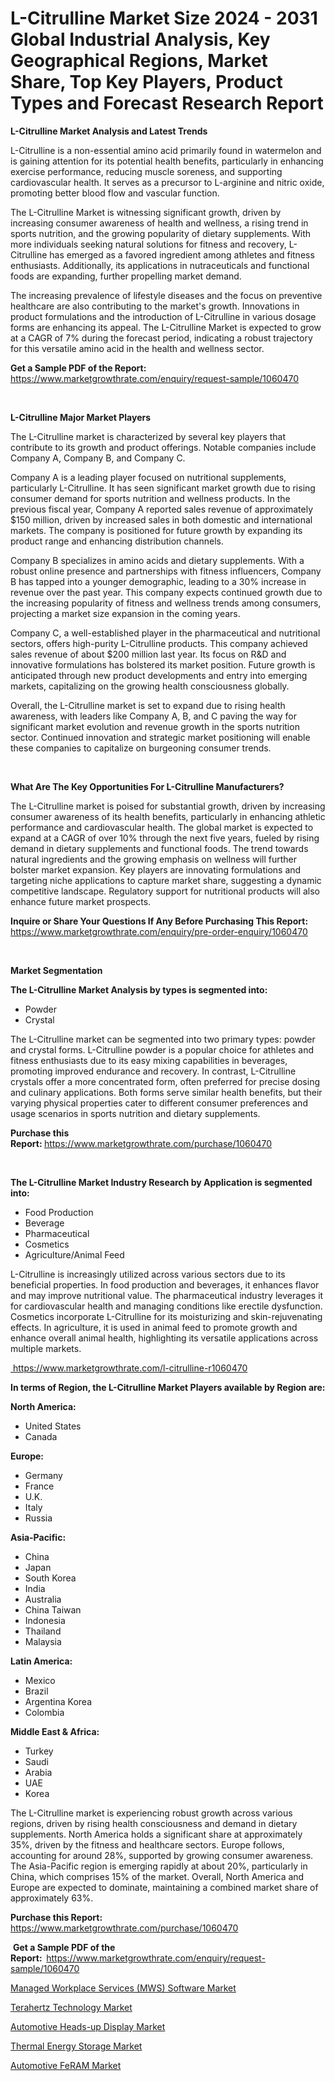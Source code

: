 <p><h1>L-Citrulline Market Size 2024 - 2031 Global Industrial Analysis, Key Geographical Regions, Market Share, Top Key Players, Product Types and Forecast Research Report</h1></p><p><strong>L-Citrulline Market Analysis and Latest Trends</strong></p>
<p><p>L-Citrulline is a non-essential amino acid primarily found in watermelon and is gaining attention for its potential health benefits, particularly in enhancing exercise performance, reducing muscle soreness, and supporting cardiovascular health. It serves as a precursor to L-arginine and nitric oxide, promoting better blood flow and vascular function.</p><p>The L-Citrulline Market is witnessing significant growth, driven by increasing consumer awareness of health and wellness, a rising trend in sports nutrition, and the growing popularity of dietary supplements. With more individuals seeking natural solutions for fitness and recovery, L-Citrulline has emerged as a favored ingredient among athletes and fitness enthusiasts. Additionally, its applications in nutraceuticals and functional foods are expanding, further propelling market demand.</p><p>The increasing prevalence of lifestyle diseases and the focus on preventive healthcare are also contributing to the market's growth. Innovations in product formulations and the introduction of L-Citrulline in various dosage forms are enhancing its appeal. The L-Citrulline Market is expected to grow at a CAGR of 7% during the forecast period, indicating a robust trajectory for this versatile amino acid in the health and wellness sector.</p></p>
<p><strong>Get a Sample PDF of the Report:&nbsp;</strong> <a href="https://www.marketgrowthrate.com/enquiry/request-sample/1060470">https://www.marketgrowthrate.com/enquiry/request-sample/1060470</a></p>
<p>&nbsp;</p>
<p><strong>L-Citrulline Major Market Players</strong></p>
<p><p>The L-Citrulline market is characterized by several key players that contribute to its growth and product offerings. Notable companies include Company A, Company B, and Company C.</p><p>Company A is a leading player focused on nutritional supplements, particularly L-Citrulline. It has seen significant market growth due to rising consumer demand for sports nutrition and wellness products. In the previous fiscal year, Company A reported sales revenue of approximately $150 million, driven by increased sales in both domestic and international markets. The company is positioned for future growth by expanding its product range and enhancing distribution channels.</p><p>Company B specializes in amino acids and dietary supplements. With a robust online presence and partnerships with fitness influencers, Company B has tapped into a younger demographic, leading to a 30% increase in revenue over the past year. This company expects continued growth due to the increasing popularity of fitness and wellness trends among consumers, projecting a market size expansion in the coming years.</p><p>Company C, a well-established player in the pharmaceutical and nutritional sectors, offers high-purity L-Citrulline products. This company achieved sales revenue of about $200 million last year. Its focus on R&D and innovative formulations has bolstered its market position. Future growth is anticipated through new product developments and entry into emerging markets, capitalizing on the growing health consciousness globally.</p><p>Overall, the L-Citrulline market is set to expand due to rising health awareness, with leaders like Company A, B, and C paving the way for significant market evolution and revenue growth in the sports nutrition sector. Continued innovation and strategic market positioning will enable these companies to capitalize on burgeoning consumer trends.</p></p>
<p>&nbsp;</p>
<p><strong>What Are The Key Opportunities For L-Citrulline Manufacturers?</strong></p>
<p><p>The L-Citrulline market is poised for substantial growth, driven by increasing consumer awareness of its health benefits, particularly in enhancing athletic performance and cardiovascular health. The global market is expected to expand at a CAGR of over 10% through the next five years, fueled by rising demand in dietary supplements and functional foods. The trend towards natural ingredients and the growing emphasis on wellness will further bolster market expansion. Key players are innovating formulations and targeting niche applications to capture market share, suggesting a dynamic competitive landscape. Regulatory support for nutritional products will also enhance future market prospects.</p></p>
<p><strong>Inquire or Share Your Questions If Any Before Purchasing This Report:</strong> <a href="https://www.marketgrowthrate.com/enquiry/pre-order-enquiry/1060470">https://www.marketgrowthrate.com/enquiry/pre-order-enquiry/1060470</a></p>
<p>&nbsp;</p>
<p><strong>Market Segmentation</strong></p>
<p><strong>The L-Citrulline Market Analysis by types is segmented into:</strong></p>
<p><ul><li>Powder</li><li>Crystal</li></ul></p>
<p><p>The L-Citrulline market can be segmented into two primary types: powder and crystal forms. L-Citrulline powder is a popular choice for athletes and fitness enthusiasts due to its easy mixing capabilities in beverages, promoting improved endurance and recovery. In contrast, L-Citrulline crystals offer a more concentrated form, often preferred for precise dosing and culinary applications. Both forms serve similar health benefits, but their varying physical properties cater to different consumer preferences and usage scenarios in sports nutrition and dietary supplements.</p></p>
<p><strong>Purchase this Report:&nbsp;</strong><a href="https://www.marketgrowthrate.com/purchase/1060470">https://www.marketgrowthrate.com/purchase/1060470</a></p>
<p>&nbsp;</p>
<p><strong>The L-Citrulline Market Industry Research by Application is segmented into:</strong></p>
<p><ul><li>Food Production</li><li>Beverage</li><li>Pharmaceutical</li><li>Cosmetics</li><li>Agriculture/Animal Feed</li></ul></p>
<p><p>L-Citrulline is increasingly utilized across various sectors due to its beneficial properties. In food production and beverages, it enhances flavor and may improve nutritional value. The pharmaceutical industry leverages it for cardiovascular health and managing conditions like erectile dysfunction. Cosmetics incorporate L-Citrulline for its moisturizing and skin-rejuvenating effects. In agriculture, it is used in animal feed to promote growth and enhance overall animal health, highlighting its versatile applications across multiple markets.</p></p>
<p><a href="https://www.marketgrowthrate.com/l-citrulline-r1060470">&nbsp;https://www.marketgrowthrate.com/l-citrulline-r1060470</a></p>
<p><strong>In terms of Region, the L-Citrulline Market Players available by Region are:</strong></p>
<p>
    <p> <strong> North America: </strong>
        <ul>
            <li>United States</li>
            <li>Canada</li>
        </ul>
        </p> 
    <p> <strong> Europe: </strong>
        <ul>
            <li>Germany</li>
            <li>France</li>
            <li>U.K.</li>
            <li>Italy</li>
            <li>Russia</li>
        </ul>
        </p> 
    <p> <strong> Asia-Pacific: </strong>
        <ul>
            <li>China</li>
            <li>Japan</li>
            <li>South Korea</li>
            <li>India</li>
            <li>Australia</li>
            <li>China Taiwan</li>
            <li>Indonesia</li>
            <li>Thailand</li>
            <li>Malaysia</li>
        </ul>
        </p> 
    <p> <strong> Latin America: </strong>
        <ul>
            <li>Mexico</li>
            <li>Brazil</li>
            <li>Argentina Korea</li>
            <li>Colombia</li>
        </ul>
        </p> 
    <p> <strong> Middle East & Africa: </strong>
        <ul>
            <li>Turkey</li>
            <li>Saudi</li>
            <li>Arabia</li>
            <li>UAE</li>
            <li>Korea</li>
        </ul>
    </p>
    </p>
<p><p>The L-Citrulline market is experiencing robust growth across various regions, driven by rising health consciousness and demand in dietary supplements. North America holds a significant share at approximately 35%, driven by the fitness and healthcare sectors. Europe follows, accounting for around 28%, supported by growing consumer awareness. The Asia-Pacific region is emerging rapidly at about 20%, particularly in China, which comprises 15% of the market. Overall, North America and Europe are expected to dominate, maintaining a combined market share of approximately 63%.</p></p>
<p><strong>Purchase this Report: </strong><a href="https://www.marketgrowthrate.com/purchase/1060470">https://www.marketgrowthrate.com/purchase/1060470</a></p>
<p>&nbsp;<strong>Get a Sample PDF of the Report:&nbsp;&nbsp;</strong><a href="https://www.marketgrowthrate.com/enquiry/request-sample/1060470">https://www.marketgrowthrate.com/enquiry/request-sample/1060470</a></p>
<p><strong></strong></p>
<p><p><a href="https://issuu.com/reportprime-2/docs/managed-workplace-services-mws-soft_b7297cf48dccae">Managed Workplace Services (MWS) Software Market</a></p><p><a href="https://www.linkedin.com/pulse/global-terahertz-technology-market-opportunities-forecast-u70zf">Terahertz Technology Market</a></p><p><a href="https://github.com/ashepherd82/Market-Research-Report-List-6/blob/main/automotive-heads-up-display-market.md">Automotive Heads-up Display Market</a></p><p><a href="https://www.linkedin.com/pulse/global-thermal-energy-storage-market-trends-insights-growth-ctwjf">Thermal Energy Storage Market</a></p><p><a href="https://issuu.com/reportprime-2/docs/automotive-feram-market-size-2030.p_41c918039d1353">Automotive FeRAM Market</a></p></p>